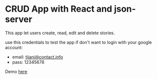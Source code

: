 # CRUD App with React and json-server  

This app let users create, read, edit and delete stories.

use this credentials to test the app if don't want to login with your google account:

- email: tijani@contact.info
- pass: 12345678

Demo [here](https://stories-six-theta.vercel.app/)